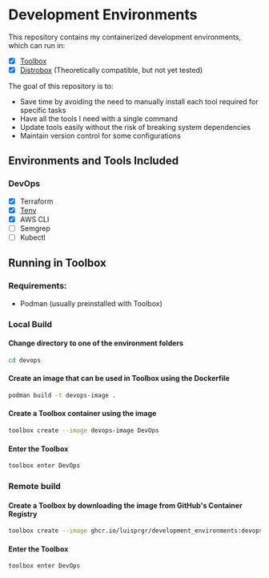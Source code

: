 # Development Environments

This repository contains my containerized development environments, which can run in:

- [x] [Toolbox](https://containertoolbx.org/)
- [x] [Distrobox](https://distrobox.it/) (Theoretically compatible, but not yet tested)  

The goal of this repository is to:

- Save time by avoiding the need to manually install each tool required for specific tasks
- Have all the tools I need with a single command
- Update tools easily without the risk of breaking system dependencies
- Maintain version control for some configurations

## Environments and Tools Included  

### DevOps  
  - [x] Terraform
  - [x] [Tenv](https://github.com/tofuutils/tenv) 
  - [x] AWS CLI
  - [ ] Semgrep
  - [ ] Kubectl

## Running in Toolbox

### Requirements:

- Podman (usually preinstalled with Toolbox)

### Local Build

#### Change directory to one of the environment folders

```bash
cd devops
```

#### Create an image that can be used in Toolbox using the Dockerfile

```bash
podman build -t devops-image .
```

#### Create a Toolbox container using the image

```bash
toolbox create --image devops-image DevOps
```

#### Enter the Toolbox

```bash
toolbox enter DevOps
```

### Remote build

#### Create a Toolbox by downloading the image from GitHub's Container Registry

```bash
toolbox create --image ghcr.io/luisprgr/development_environments:devops DevOps
```

#### Enter the Toolbox

```bash
toolbox enter DevOps
```
